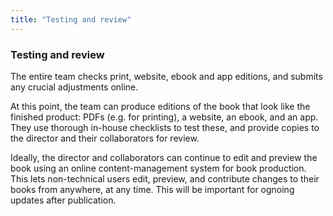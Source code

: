```yaml
---
title: "Testing and review"
---
```


### Testing and review

The entire team checks print, website, ebook and app editions, and submits any crucial adjustments online.

At this point, the team can produce editions of the book that look like the finished product: PDFs (e.g. for printing), a website, an ebook, and an app. They use thorough in-house checklists to test these, and provide copies to the director and their collaborators for review.

Ideally, the director and collaborators can continue to edit and preview the book using an online content-management system for book production. This lets non-technical users edit, preview, and contribute changes to their books from anywhere, at any time. This will be important for ognoing updates after publication.

